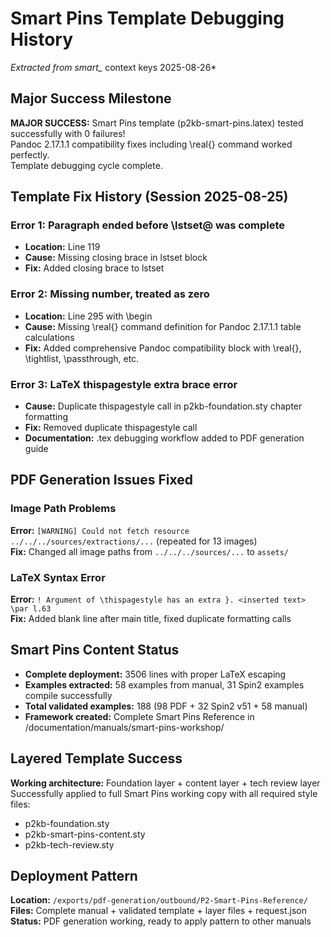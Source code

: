 # Smart Pins Template Debugging History
*Extracted from smart_* context keys 2025-08-26*

## Major Success Milestone
**MAJOR SUCCESS:** Smart Pins template (p2kb-smart-pins.latex) tested successfully with 0 failures!  
Pandoc 2.17.1.1 compatibility fixes including \real{} command worked perfectly.  
Template debugging cycle complete.

## Template Fix History (Session 2025-08-25)

### Error 1: Paragraph ended before \lstset@ was complete
- **Location:** Line 119
- **Cause:** Missing closing brace in lstset block
- **Fix:** Added closing brace to lstset

### Error 2: Missing number, treated as zero
- **Location:** Line 295 with \begin
- **Cause:** Missing \real{} command definition for Pandoc 2.17.1.1 table calculations  
- **Fix:** Added comprehensive Pandoc compatibility block with \real{}, \tightlist, \passthrough, etc.

### Error 3: LaTeX thispagestyle extra brace error  
- **Cause:** Duplicate thispagestyle call in p2kb-foundation.sty chapter formatting
- **Fix:** Removed duplicate thispagestyle call
- **Documentation:** .tex debugging workflow added to PDF generation guide

## PDF Generation Issues Fixed

### Image Path Problems
**Error:** `[WARNING] Could not fetch resource ../../../sources/extractions/...` (repeated for 13 images)  
**Fix:** Changed all image paths from `../../../sources/...` to `assets/`

### LaTeX Syntax Error
**Error:** `! Argument of \thispagestyle has an extra }. <inserted text> \par l.63`  
**Fix:** Added blank line after main title, fixed duplicate formatting calls

## Smart Pins Content Status
- **Complete deployment:** 3506 lines with proper LaTeX escaping
- **Examples extracted:** 58 examples from manual, 31 Spin2 examples compile successfully
- **Total validated examples:** 188 (98 PDF + 32 Spin2 v51 + 58 manual)
- **Framework created:** Complete Smart Pins Reference in /documentation/manuals/smart-pins-workshop/

## Layered Template Success
**Working architecture:** Foundation layer + content layer + tech review layer  
Successfully applied to full Smart Pins working copy with all required style files:
- p2kb-foundation.sty 
- p2kb-smart-pins-content.sty
- p2kb-tech-review.sty

## Deployment Pattern
**Location:** `/exports/pdf-generation/outbound/P2-Smart-Pins-Reference/`
**Files:** Complete manual + validated template + layer files + request.json  
**Status:** PDF generation working, ready to apply pattern to other manuals